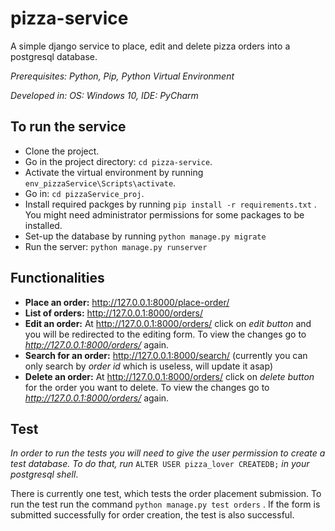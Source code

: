 # pizza-service

A simple django service to place, edit and delete pizza orders into a postgresql database.

*Prerequisites: Python, Pip, Python Virtual Environment*

*Developed in: OS: Windows 10, IDE: PyCharm*

## To run the service
* Clone the project.
* Go in the project directory: `cd pizza-service`.
* Activate the virtual environment by running `env_pizzaService\Scripts\activate`.
* Go in: `cd pizzaService_proj`.
* Install required packges by running `pip install -r requirements.txt` .
  You might need administrator permissions for some packages to be installed.
* Set-up the database by running `python manage.py migrate`
* Run the server: `python manage.py runserver`

## Functionalities
* **Place an order:** http://127.0.0.1:8000/place-order/
* **List of orders:** http://127.0.0.1:8000/orders/
* **Edit an order:** At http://127.0.0.1:8000/orders/ click on *edit button* and you will be redirected to the editing form.
                     To view the changes go to *http://127.0.0.1:8000/orders/* again.
* **Search for an order:** http://127.0.0.1:8000/search/ (currently you can only search by *order id* which is useless, will
                           update it asap)
* **Delete an order:** At http://127.0.0.1:8000/orders/ click on *delete button* for the order you want to delete.
                       To view the changes go to *http://127.0.0.1:8000/orders/* again.

## Test
*In order to run the tests you will need to give the user permission to create a test database.
 To do that, run*
 `ALTER USER pizza_lover CREATEDB;`
 *in your postgresql shell*.

There is currently one test, which tests the order placement submission.
To run the test run the command `python manage.py test orders` .
If the form is submitted successfully for order creation, the test is also successful.

